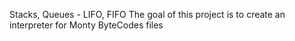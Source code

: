 Stacks, Queues - LIFO, FIFO
The goal of this project is to create an interpreter for Monty ByteCodes files
